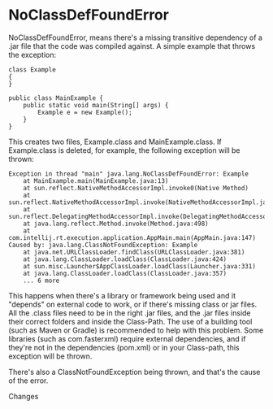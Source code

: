 # NoClassDefFoundError

NoClassDefFoundError, means there's a missing transitive dependency of a .jar file that the code was compiled against. A simple example that throws the exception:

    class Example 
    {
    }

    public class MainExample {
        public static void main(String[] args) {
            Example e = new Example();
        }
    }

This creates two files, Example.class and MainExample.class. If Example.class is deleted, for example, the following exception will be thrown:

	Exception in thread "main" java.lang.NoClassDefFoundError: Example
		at MainExample.main(MainExample.java:13)
		at sun.reflect.NativeMethodAccessorImpl.invoke0(Native Method)
		at sun.reflect.NativeMethodAccessorImpl.invoke(NativeMethodAccessorImpl.java:62)
		at sun.reflect.DelegatingMethodAccessorImpl.invoke(DelegatingMethodAccessorImpl.java:43)
		at java.lang.reflect.Method.invoke(Method.java:498)
		at com.intellij.rt.execution.application.AppMain.main(AppMain.java:147)
	Caused by: java.lang.ClassNotFoundException: Example
		at java.net.URLClassLoader.findClass(URLClassLoader.java:381)
		at java.lang.ClassLoader.loadClass(ClassLoader.java:424)
		at sun.misc.Launcher$AppClassLoader.loadClass(Launcher.java:331)
		at java.lang.ClassLoader.loadClass(ClassLoader.java:357)
		... 6 more
		
This happens when there's a library or framework being used and it "depends" on external code to work, or if there's missing class or jar files. All the .class files need to be in the right .jar files, and the .jar files inside their correct folders and inside the Class-Path. The use of a building tool (such as Maven or Gradle) is recommended to help with this problem. Some libraries (such as com.fasterxml) require external dependencies, and if they're not in the dependencies (pom.xml) or in your Class-path, this exception will be thrown.

There's also a ClassNotFoundException being thrown, and that's the cause of the error.

Changes